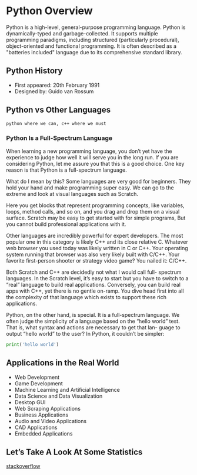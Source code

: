 # Python Overview

Python is a high-level, general-purpose programming language. Python is dynamically-typed and garbage-collected. It supports multiple programming paradigms, including structured (particularly procedural), object-oriented and functional programming. It is often described as a "batteries included" language due to its comprehensive standard library.

## Python History

- First appeared: 20th February 1991
- Designed by: Guido van Rossum

## Python vs Other Languages
```
python where we can, c++ where we must
```
### Python Is a Full-Spectrum Language
When learning a new programming language, you don’t yet have the experience to judge how well it will serve you in the long run. If you are considering Python, let me assure you that this is a good choice. One key reason is that Python is a full-spectrum language.

What do I mean by this? Some languages are very good for beginners. They hold your hand and make programming super easy. We can go to the extreme and look at visual languages such as Scratch.

Here you get blocks that represent programming concepts, like variables, loops, method calls, and so on, and you drag and drop them on a visual surface. Scratch may be easy to get started with for simple programs, But you cannot build professional applications with it.

Other languages are incredibly powerful for expert developers. The most popular one in this category is likely C++ and its close relative C. Whatever web browser you used today was likely written in C or C++. Your operating system running that browser was also very likely built with C/C++. Your favorite first-person shooter or strategy video game? You nailed it: C/C++.

Both Scratch and C++ are decidedly not what I would call full- spectrum languages. In the Scratch level, it’s easy to start but you have to switch to a “real” language to build real applications. Conversely, you can build real apps with C++, yet there is no gentle on-ramp. You dive head first into all the complexity of that language which exists to support these rich applications.

Python, on the other hand, is special. It is a full-spectrum language. We often judge the simplicity of a language based on the “hello world” test. That is, what syntax and actions are necessary to get that lan- guage to output “hello world” to the user? In Python, it couldn’t be simpler:
```python 
print('hello world')
```




## Applications in the  Real World

- Web Development
- Game Development
- Machine Learning and Artificial Intelligence 
- Data Science and Data Visualization
- Desktop GUI
- Web Scraping Applications
- Business Applications
- Audio and Video Applications
- CAD Applications
- Embedded Applications


## Let’s Take A Look At Some Statistics
[stackoverflow](https://insights.stackoverflow.com/survey/2021#section-most-popular-technologies-programming-scripting-and-markup-languages)







